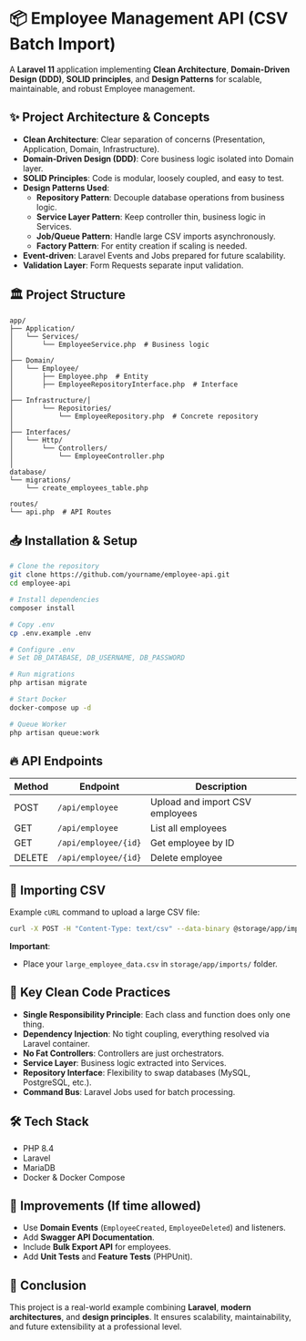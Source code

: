 # 📦 Employee Management API (CSV Batch Import)

A **Laravel 11** application implementing **Clean Architecture**, **Domain-Driven Design (DDD)**, **SOLID principles**, and **Design Patterns** for scalable, maintainable, and robust Employee management.

## ✨ Project Architecture & Concepts

* **Clean Architecture**: Clear separation of concerns (Presentation, Application, Domain, Infrastructure).
* **Domain-Driven Design (DDD)**: Core business logic isolated into Domain layer.
* **SOLID Principles**: Code is modular, loosely coupled, and easy to test.
* **Design Patterns Used**:
   * **Repository Pattern**: Decouple database operations from business logic.
   * **Service Layer Pattern**: Keep controller thin, business logic in Services.
   * **Job/Queue Pattern**: Handle large CSV imports asynchronously.
   * **Factory Pattern**: For entity creation if scaling is needed.
* **Event-driven**: Laravel Events and Jobs prepared for future scalability.
* **Validation Layer**: Form Requests separate input validation.

## 🏛 Project Structure

```
app/
├── Application/
│   └── Services/
│       └── EmployeeService.php  # Business logic
│
├── Domain/
│   └── Employee/
│       ├── Employee.php  # Entity
│       ├── EmployeeRepositoryInterface.php  # Interface
│
├── Infrastructure/│   
│       └── Repositories/
│           └── EmployeeRepository.php  # Concrete repository
│
├── Interfaces/
│   └── Http/
│       └── Controllers/
│           └── EmployeeController.php
│
database/
└── migrations/
    └── create_employees_table.php

routes/
└── api.php  # API Routes
```

## 📥 Installation & Setup

```bash
# Clone the repository
git clone https://github.com/yourname/employee-api.git
cd employee-api

# Install dependencies
composer install

# Copy .env
cp .env.example .env

# Configure .env
# Set DB_DATABASE, DB_USERNAME, DB_PASSWORD

# Run migrations
php artisan migrate

# Start Docker
docker-compose up -d

# Queue Worker
php artisan queue:work
```

## 🔥 API Endpoints

| Method | Endpoint | Description |
|--------|----------|-------------|
| POST | `/api/employee` | Upload and import CSV employees |
| GET | `/api/employee` | List all employees |
| GET | `/api/employee/{id}` | Get employee by ID |
| DELETE | `/api/employee/{id}` | Delete employee |

## 🚀 Importing CSV

Example `cURL` command to upload a large CSV file:

```bash
curl -X POST -H "Content-Type: text/csv" --data-binary @storage/app/imports/large_employee_data.csv http://localhost:8080/api/employee
```

**Important**:
* Place your `large_employee_data.csv` in `storage/app/imports/` folder.

## 🧹 Key Clean Code Practices

* **Single Responsibility Principle**: Each class and function does only one thing.
* **Dependency Injection**: No tight coupling, everything resolved via Laravel container.
* **No Fat Controllers**: Controllers are just orchestrators.
* **Service Layer**: Business logic extracted into Services.
* **Repository Interface**: Flexibility to swap databases (MySQL, PostgreSQL, etc.).
* **Command Bus**: Laravel Jobs used for batch processing.

## 🛠 Tech Stack

* PHP 8.4
* Laravel
* MariaDB
* Docker & Docker Compose

## 🧠 Improvements (If time allowed)

* Use **Domain Events** (`EmployeeCreated`, `EmployeeDeleted`) and listeners.
* Add **Swagger API Documentation**.
* Include **Bulk Export API** for employees.
* Add **Unit Tests** and **Feature Tests** (PHPUnit).

## 🎯 Conclusion

This project is a real-world example combining **Laravel**, **modern architectures**, and **design principles**. It ensures scalability, maintainability, and future extensibility at a professional level.